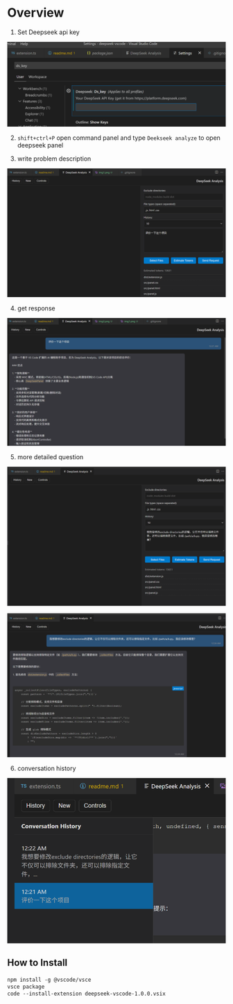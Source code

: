 # Overview

1. Set Deepseek api key

![alt text](imgs/img1.png)

2. `shift+ctrl+P` open command panel and type `Deekseek analyze` to open deepseek panel

3. write problem description

![alt text](imgs/img2.png)

4. get response

![alt text](imgs/img3.png)

5. more detailed question

![alt text](imgs/img4.png)

![alt text](imgs/img5.png)

6. conversation history

![alt text](imgs/img6.png)

## How to Install 

```
npm install -g @vscode/vsce
vsce package
code --install-extension deepseek-vscode-1.0.0.vsix
```

